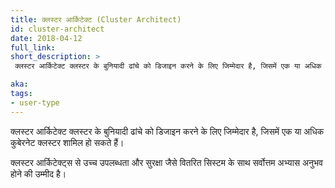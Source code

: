```yaml
---
title: क्लस्टर आर्किटेक्ट (Cluster Architect)
id: cluster-architect
date: 2018-04-12
full_link: 
short_description: >
 क्लस्टर आर्किटेक्ट क्लस्टर के बुनियादी ढांचे को डिजाइन करने के लिए जिम्मेदार है, जिसमें एक या अधिक Kubernetes क्लस्टर शामिल हो सकते हैं।

aka: 
tags:
- user-type
---
```

क्लस्टर आर्किटेक्ट क्लस्टर के बुनियादी ढांचे को डिजाइन करने के लिए जिम्मेदार है, जिसमें एक या अधिक कुबेरनेट क्लस्टर शामिल हो सकते हैं।

<!--more-->

क्लस्टर आर्किटेक्ट्स से उच्च उपलब्धता और सुरक्षा जैसे वितरित सिस्टम के साथ सर्वोत्तम अभ्यास अनुभव होने की उम्मीद है।